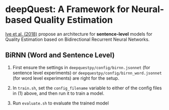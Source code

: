 # deepQuest: A Framework for Neural-based Quality Estimation

[Ive et al. (2018)](https://aclanthology.org/C18-1266/) propose an architecture for **sentence-level** models for Quality Estimation based on Bidirectional Recurrent Neural Networks.

## BiRNN (Word and Sentence Level)

1. First ensure the settings in `deepquestpy/config/birnn.jsonnet` (for sentence level experiments) or 
   `deepquestpy/config/birnn_word.jsonnet` (for word level experiments) are right for the setup.
   
2. In `train.sh`, set the `config_filename` variable to either of the config files in (1) above, and then run it to train a model.
   
3. Run `evaluate.sh` to evaluate the trained model